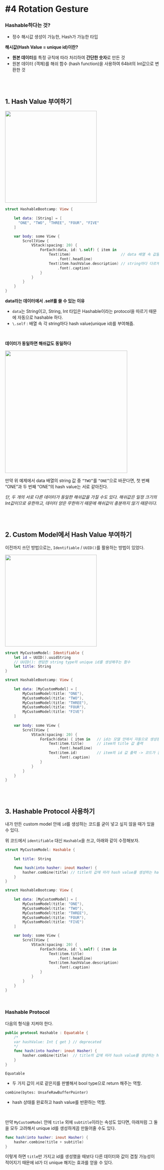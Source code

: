 # **#4 Rotation Gesture**

### **Hashable하다는 것?**

- 정수 해시값 생성이 가능한, Hash가 가능한 타입

**해시값(Hash Value = unique id)이란?** 

- **원본 데이터**를 특정 규칙에 따라 처리하여 **간단한 숫자**로 만든 것
- 원본 데이터 (객체)를 해쉬 함수 (hash function)을 사용하여 64bit의 Int값으로 변환한 것

<br>
<br>

## **1. Hash Value 부여하기**

<img src="https://github.com/yongbeomkwak/SwiftUI-Study/assets/126866283/7fd96fbb-f527-46f9-b474-6686818e73ca" width = 300>

```swift
struct HashableBootcamp: View {
    
	let data: [String] = [
	  "ONE", "TWO", "THREE", "FOUR", "FIVE"
  	]

	var body: some View {
		ScrollView {
		  	VStack(spacing: 20) {
				ForEach(data, id: \.self) { item in
					Text(item)               		 // data 배열 속 값들을 출력해보기
		        		.font(.headline)
	        		Text(item.hashValue.description) // string마다 다르게 부여된 hash value 보기
	          			.font(.caption)
	      		}
			}
	  	}
	}
}

```

**data라는 데이터에서 \.self를 쓸 수 있는 이유** 

- `data`는 String이고, String, Int 타입은 Hashable이라는 protocol을 따르기 때문에 자동으로 hashable 하다.
- `\.self` : 배열 속 각 string마다 hash value(unique id)를 부여해줌.

<br>

**데이터가 동일하면 해쉬값도 동일하다**

<img src="https://github.com/yongbeomkwak/SwiftUI-Study/assets/126866283/54403135-0dcd-482e-aeef-8dcf7c118109" width = 400>

만약 위 예제에서 data 배열의 string 값 중 `“TWO”`를 `“ONE”`으로 바꾼다면, 첫 번째 “ONE”과 두 번째 “ONE”의 hash value는 서로 같아진다.

*단, 두 개의 서로 다른 데이터가 동일한 해쉬값을 가질 수도 있다. 해쉬값은 일정 크기의 Int값이므로 유한하고, 데이터 양은 무한하기 때문에 해쉬값이 충분하지 않기 때문이다.*

<br>
<br>

## **2. Custom Model에서 Hash Value 부여하기**

이전까지 쓰던 방법으로는, `Identifiable` / `UUID()`를 활용하는 방법이 있었다.

<img src="https://github.com/yongbeomkwak/SwiftUI-Study/assets/126866283/8b007256-7260-4b1a-ae43-de4cfb1acaf2" width = 300>

```swift
struct MyCustomModel: Identifiable {
	let id = UUID().uuidString 
	// UUID(): 랜덤한 string type의 unique id를 생성해주는 함수
  	let title: String
}

struct HashableBootcamp: View {
    
	let data: [MyCustomModel] = [
	  	MyCustomModel(title: "ONE"),
    	MyCustomModel(title: "TWO"),
    	MyCustomModel(title: "THREE"),
    	MyCustomModel(title: "FOUR"),
    	MyCustomModel(title: "FIVE")
  	]
    
 	var body: some View {
	  	ScrollView {
	    	VStack(spacing: 20) {
	      		ForEach(data) { item in   // id는 모델 안에서 자동으로 생성된 상태
	        		Text(item.title)      // item의 title 값 출력
	          			.font(.headline)
          			Text(item.id)         // item의 id 값 출력 -> 코드가 간결해짐
            			.font(.caption)
        		}
      		}
    	}
  	}
}
```
<br>
<br>

## **3. Hashable Protocol 사용하기**

내가 만든 custom model 안에 `id`를 생성하는 코드를 굳이 넣고 싶지 않을 때가 있을 수 있다.

위 코드에서 `identifiable` 대신 `Hashable`을 쓰고, 아래와 같이 수정해보자.

```swift
struct MyCustomModel: Hashable {
	
  	let title: String

	func hash(into hasher: inout Hasher) {
	  	hasher.combine(title) // title의 값에 따라 hash value를 생성하는 hasher
  	}
}

struct HashableBootcamp: View {
    
	let data: [MyCustomModel] = [
	 	MyCustomModel(title: "ONE"),
    	MyCustomModel(title: "TWO"),
    	MyCustomModel(title: "THREE"),
    	MyCustomModel(title: "FOUR"),
 		MyCustomModel(title: "FIVE")
  	]

	var body: some View {
		ScrollView {
		  	VStack(spacing: 20) {
				ForEach(data, id: \.self) { item in
					Text(item.title)
		        		.font(.headline)
	        		Text(item.hashValue.description)
	          			.font(.caption)
		    	}
			}
		}
	}
}
```
<br>

### **Hashable Protocol**

다음의 형식을 지켜야 한다.

```swift
public protocol Hashable : Equatable {
	/* 
	var hashValue: Int { get } // deprecated 
	*/
	func hash(into hasher: inout Hasher) {
		hasher.combine(title)  // title의 값에 따라 hash value를 생성하는 hasher
	}
}
```

`Equatable`
- 두 가지 값이 서로 같은지를 판별해서 bool type으로 return 해주는 역할.

`combine(bytes: UnsafeRawBufferPointer)` 
- hash 상태를 완료하고 hash value를 반환하는 역할.

<br>

만약 `MyCustomModel` 안에 `title` 외에 `subtitle`이라는 속성도 있다면, 아래처럼 그 둘을 모두 고려해서 unique id를 생성하게끔 만들어줄 수도 있다.

```swift
func hash(into hasher: inout Hasher) {
	hasher.combine(title + subtitle)
}
```

이렇게 하면 `title`만 가지고 id를 생성했을 때보다 다른 데이터와 값이 겹칠 가능성이 적어지기 때문에 id가 더 unique 해지는 효과를 얻을 수 있다.